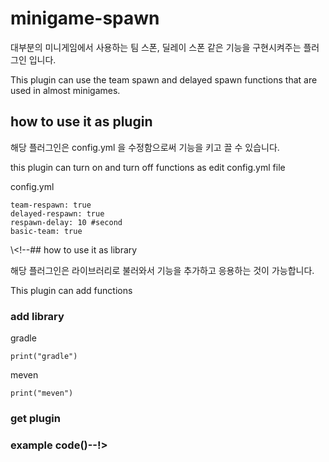 # minigame-spawn

대부분의 미니게임에서 사용하는 팀 스폰, 딜레이 스폰 같은 기능을 구현시켜주는 플러그인 입니다.

This plugin can use the team spawn and delayed spawn functions that are used in almost minigames.

## how to use it as plugin

해당 플러그인은 config.yml 을 수정함으로써 기능을 키고 끌 수 있습니다.

this plugin can turn on and turn off functions as edit config.yml file

config.yml
```
team-respawn: true
delayed-respawn: true
respawn-delay: 10 #second
basic-team: true
```

\\<!--## how to use it as library

해당 플러그인은 라이브러리로 불러와서 기능을 추가하고 응용하는 것이 가능합니다.

This plugin can add functions

### add library
gradle
```
print("gradle")
```

meven
```
print("meven")
```

### get plugin

### example code()--!>
